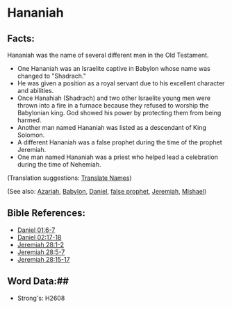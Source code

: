 # Hananiah #

## Facts: ##

Hananiah was the name of several different men in the Old Testament.

* One Hananiah was an Israelite captive in Babylon whose name was changed to "Shadrach."
* He was given a position as a royal servant due to his excellent character and abilities.
* Once Hanahiah (Shadrach) and two other Israelite young men were thrown into a fire in a furnace because they refused to worship the Babylonian king. God showed his power by protecting them from being harmed.
* Another man named Hananiah was listed as a descendant of King Solomon.
* A different Hananiah was a false prophet during the time of the prophet Jeremiah.
* One man named Hananiah was a priest who helped lead a celebration during the time of Nehemiah.

(Translation suggestions: [Translate Names](rc://en/ta/man/translate/translate-names))

(See also: [Azariah](../other/azariah.md), [Babylon](../other/babylon.md), [Daniel](../other/daniel.md), [false prophet](../other/falseprophet.md), [Jeremiah](../other/jeremiah.md), [Mishael](../other/mishael.md))

## Bible References: ##

* [Daniel 01:6-7](rc://en/tn/help/dan/01/06)
* [Daniel 02:17-18](rc://en/tn/help/dan/02/17)
* [Jeremiah 28:1-2](rc://en/tn/help/jer/28/01)
* [Jeremiah 28:5-7](rc://en/tn/help/jer/28/05)
* [Jeremiah 28:15-17](rc://en/tn/help/jer/28/15)

## Word Data:##

* Strong's: H2608

